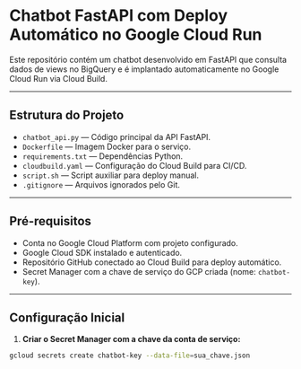 # Chatbot FastAPI com Deploy Automático no Google Cloud Run

Este repositório contém um chatbot desenvolvido em FastAPI que consulta dados de views no BigQuery e é implantado automaticamente no Google Cloud Run via Cloud Build.

---

## Estrutura do Projeto

- `chatbot_api.py` — Código principal da API FastAPI.
- `Dockerfile` — Imagem Docker para o serviço.
- `requirements.txt` — Dependências Python.
- `cloudbuild.yaml` — Configuração do Cloud Build para CI/CD.
- `script.sh` — Script auxiliar para deploy manual.
- `.gitignore` — Arquivos ignorados pelo Git.

---

## Pré-requisitos

- Conta no Google Cloud Platform com projeto configurado.
- Google Cloud SDK instalado e autenticado.
- Repositório GitHub conectado ao Cloud Build para deploy automático.
- Secret Manager com a chave de serviço do GCP criada (nome: `chatbot-key`).

---

## Configuração Inicial

1. **Criar o Secret Manager com a chave da conta de serviço:**

```bash
gcloud secrets create chatbot-key --data-file=sua_chave.json
